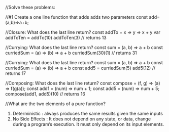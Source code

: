 //Solve these problems:

//#1 Create a one line function that adds adds two parameters
const add=(a,b)=>a+b;

//Closure: What does the last line return?
const addTo = x => y => x + y
var addToTen = addTo(10)
addToTen(3) // returns 13



//Currying: What does the last line return?
const sum = (a, b) => a + b
const curriedSum = (a) => (b) => a + b
curriedSum(30)(1) // returns 31


//Currying: What does the last line return?
const sum = (a, b) => a + b
const curriedSum = (a) => (b) => a + b
const add5 = curriedSum(5)
add5(12) // returns 17

//Composing: What does the last line return?
const compose = (f, g) => (a) => f(g(a));
const add1 = (num) => num + 1;
const add5 = (num) => num + 5;
compose(add1, add5)(10) // returns 16

//What are the two elements of a pure function?
1. Deterministic : always produces the same results given the same inputs
2. No Side Effects :  It does not depend on any state, or data, change during a program’s execution.
                        It must only depend on its input elements.